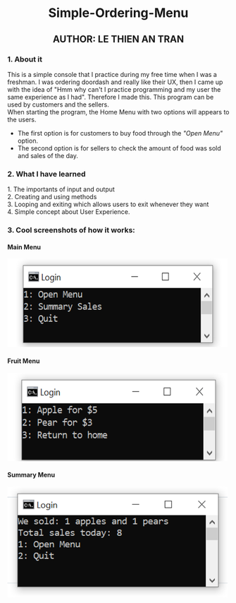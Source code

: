 <h1 align ="center"> <strong>Simple-Ordering-Menu</strong> </h1>
<h2 align ="center"> AUTHOR: LE THIEN AN TRAN </h2>
<h3 align ="left"> <strong> 1. About it </strong> </h3>
<p> This is a simple console that I practice during my free time when I was a freshman. I was ordering doordash and really like their UX, then I came up with the idea of "Hmm why can't I practice programming and my user the same experience as I had". Therefore I made this.
  This program can be used by customers and the sellers. <br>
  When starting the program, the Home Menu with two options will appears to the users.<br>
  <ul>
    <li>
      The first option is for customers to buy food through the <em>"Open Menu"</em> option. <br></li>
    <li>The second option is for sellers to check the amount of food was sold and sales of the day.</li></ul> </p>
<h3> <strong> 2. What I have learned </strong> </h3>
<p>
1. The importants of input and output <br>
2. Creating and using methods <br>
3. Looping and exiting which allows users to exit whenever they want <br>
4. Simple concept about User Experience.
</p>  
<h3> <strong> 3. Cool screenshots of how it works: </strong> </h3>
<p> 
<h4> Main Menu </h4>
<img src="Images/Screenshot1.PNG" width = "500" height = "200">
<h4> Fruit Menu </h4>
<img src ="Images/Screenshot2.PNG" width = "500" height = "200">
<h4> Summary Menu </h4>
<img src ="Images/Screenshot3.PNG" width = "500" height = "250">
</p>



